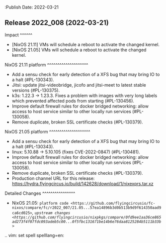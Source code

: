 :Publish Date: 2022-03-21

Release 2022_008 (2022-03-21)
-----------------------------

Impact
^^^^^^

* [NixOS 21.11] VMs will schedule a reboot to activate the changed kernel.
* [NixOS 21.05] VMs will schedule a reboot to activate the changed kernel.

NixOS 21.11 platform
^^^^^^^^^^^^^^^^^^^^

* Add a sensu check for early detection of a XFS bug that may bring IO to a halt (#PL-130343).
* Jitsi: update jitsi-videobridge, jicofo and jitsi-meet to latest stable versions (#PL-130375).
* k3s: 1.22.3 -> 1.23.3. Fixes a problem with images with very long labels
  which prevented affected pods from starting (#PL-130456).
* Improve default firewall rules for docker bridged networking: allow access
  to host service similar to other locally run services (#PL-130058).
* Remove duplicate, broken SSL certificate checks (#PL-130379).


NixOS 21.05 platform
^^^^^^^^^^^^^^^^^^^^

* Add a sensu check for early detection of a XFS bug that may bring IO to a halt (#PL-130343).
* linux: 5.10.88 -> 5.10.105 (fixes CVE-2022-0847) (#PL-130481).
* Improve default firewall rules for docker bridged networking: allow access
  to host service similar to other locally run services (#PL-130058).
* Remove duplicate, broken SSL certificate checks (#PL-130379).
* Production channel URL for this release: https://hydra.flyingcircus.io/build/142628/download/1/nixexprs.tar.xz


Detailed Changes
^^^^^^^^^^^^^^^^

* NixOS 21.05: `platform code <https://github.com/flyingcircusio/fc-nixos/compare/fc/r2022_007/21.05...57ea14896b3d0b513b9d9f614350aad9ca6cd025>`_,
  `upstream changes <https://github.com/flyingcircusio/nixpkgs/compare/0fd9ee1aa36ce865ad273f4f07fdc093adeb5c00...0f5fbc131671be14b6e76daa8125284b5111b33b>`_

.. vim: set spell spelllang=en:
